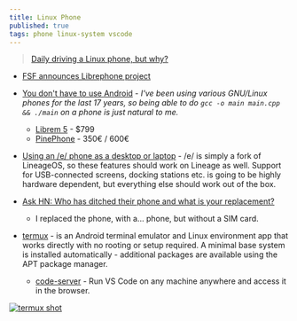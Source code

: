 ```yaml
---
title: Linux Phone
published: true
tags: phone linux-system vscode
---
```

> [Daily driving a Linux phone, but why?](https://news.ycombinator.com/item?id=43779766)

- [	FSF announces Librephone project ](https://news.ycombinator.com/item?id=45586339)
- [You don't have to use Android](https://news.ycombinator.com/item?id=45532979) -  _I've been using various GNU/Linux phones for the last 17 years, so being able to do `gcc -o main main.cpp && ./main` on a phone is just natural to me._
	- [Librem 5](https://puri.sm/products/librem-5/) - $799
    - [PinePhone](https://pine64.org/devices/pinephone/) - 350€ / 600€

- [	Using an /e/ phone as a desktop or laptop](https://news.ycombinator.com/item?id=21915586) - /e/ is simply a fork of LineageOS, so these features should work on Lineage as well. Support for USB-connected screens, docking stations etc. is going to be highly hardware dependent, but everything else should work out of the box.

- [Ask HN: Who has ditched their phone and what is your replacement?](https://news.ycombinator.com/item?id=31923920)
  - I replaced the phone, with a... phone, but without a SIM card.

- [termux](https://termux.dev/en/) - is an Android terminal emulator and Linux environment app that works directly with no rooting or setup required. A minimal base system is installed automatically - additional packages are available using the APT package manager.
  - [code-server](https://github.com/coder/code-server?tab=readme-ov-file#code-server) - Run VS Code on any machine anywhere and access it in the browser.

[![termux shot](https://termux.dev/assets/globals/home/weechat-with-keyboard_framed.png)](https://termux.dev/en/)
